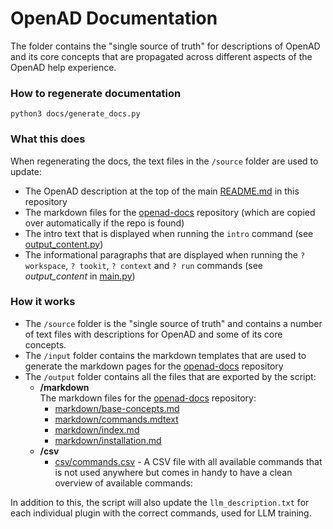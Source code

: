 # OpenAD Documentation

The folder contains the "single source of truth" for descriptions of OpenAD and its core concepts that are propagated across different aspects of the OpenAD help experience.

### How to regenerate documentation

    python3 docs/generate_docs.py

### What this does

When regenerating the docs, the text files in the `/source` folder are used to update:

-   The OpenAD description at the top of the main [README.md](/) in this repository
-   The markdown files for the [openad-docs] repository (which are copied over automatically if the repo is found)
-   The intro text that is displayed when running the `intro` command (see [output_content.py](/openad/helpers/output_content.py))
-   The informational paragraphs that are displayed when running the `? workspace`, `? tookit`, `? context` and `? run` commands (see _output_content_ in [main.py](/openad/app/main.py))

### How it works

-   The `/source` folder is the "single source of truth" and contains a number of text files with descriptions for OpenAD and some of its core concepts.
-   The `/input` folder contains the markdown templates that are used to generate the markdown pages for the [openad-docs] repository
-   The `/output` folder contains all the files that are exported by the script:
    -   **/markdown**<br>The markdown files for the [openad-docs] repository:
        -   [markdown/base-concepts.md](output/markdown/base-concepts.md)
        -   [markdown/commands.mdtext](output/markdown/commands.md)
        -   [markdown/index.md](output/markdown/index.md)
        -   [markdown/installation.md](output/markdown/installation.md)
    -   **/csv**
        -   [csv/commands.csv](output/csv/commands.csv) - A CSV file with all available commands that is not used anywhere but comes in handy to have a clean overview of available commands:

In addition to this, the script will also update the `llm_description.txt` for each individual plugin with the correct commands, used for LLM training.

[openad-docs]: https://github.com/acceleratedscience/openad-docs
